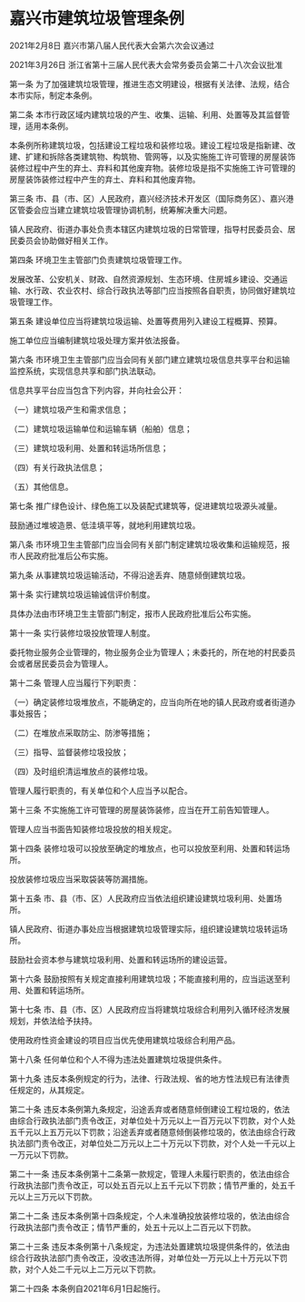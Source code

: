 # 嘉兴市建筑垃圾管理条例

2021年2月8日 嘉兴市第八届人民代表大会第六次会议通过

2021年3月26日 浙江省第十三届人民代表大会常务委员会第二十八次会议批准

<!-- INFO END -->

第一条 为了加强建筑垃圾管理，推进生态文明建设，根据有关法律、法规，结合本市实际，制定本条例。

第二条 本市行政区域内建筑垃圾的产生、收集、运输、利用、处置等及其监督管理，适用本条例。

本条例所称建筑垃圾，包括建设工程垃圾和装修垃圾。建设工程垃圾是指新建、改建、扩建和拆除各类建筑物、构筑物、管网等，以及实施施工许可管理的房屋装饰装修过程中产生的弃土、弃料和其他废弃物。装修垃圾是指不实施施工许可管理的房屋装饰装修过程中产生的弃土、弃料和其他废弃物。

第三条 市、县（市、区）人民政府，嘉兴经济技术开发区（国际商务区）、嘉兴港区管委会应当建立建筑垃圾管理协调机制，统筹解决重大问题。

镇人民政府、街道办事处负责本辖区内建筑垃圾的日常管理，指导村民委员会、居民委员会协助做好相关工作。

第四条 环境卫生主管部门负责建筑垃圾管理工作。

发展改革、公安机关、财政、自然资源规划、生态环境、住房城乡建设、交通运输、水行政、农业农村、综合行政执法等部门应当按照各自职责，协同做好建筑垃圾管理工作。

第五条 建设单位应当将建筑垃圾运输、处置等费用列入建设工程概算、预算。

施工单位应当编制建筑垃圾处理方案并依法报备。

第六条 市环境卫生主管部门应当会同有关部门建立建筑垃圾信息共享平台和运输监控系统，实现信息共享和部门执法联动。

信息共享平台应当包含下列内容，并向社会公开：

（一）建筑垃圾产生和需求信息；

（二）建筑垃圾运输单位和运输车辆（船舶）信息；

（三）建筑垃圾利用、处置和转运场所信息；

（四）有关行政执法信息；

（五）其他信息。

第七条 推广绿色设计、绿色施工以及装配式建筑等，促进建筑垃圾源头减量。

鼓励通过堆坡造景、低洼填平等，就地利用建筑垃圾。

第八条 市环境卫生主管部门应当会同有关部门制定建筑垃圾收集和运输规范，报市人民政府批准后公布实施。

第九条 从事建筑垃圾运输活动，不得沿途丢弃、随意倾倒建筑垃圾。

第十条 实行建筑垃圾运输诚信评价制度。

具体办法由市环境卫生主管部门制定，报市人民政府批准后公布实施。

第十一条 实行装修垃圾投放管理人制度。

委托物业服务企业管理的，物业服务企业为管理人；未委托的，所在地的村民委员会或者居民委员会为管理人。

第十二条 管理人应当履行下列职责：

（一）确定装修垃圾堆放点，不能确定的，应当向所在地的镇人民政府或者街道办事处报告；

（二）在堆放点采取防尘、防渗等措施；

（三）指导、监督装修垃圾投放；

（四）及时组织清运堆放点的装修垃圾。

管理人履行职责的，有关单位和个人应当予以配合。

第十三条 不实施施工许可管理的房屋装饰装修，应当在开工前告知管理人。

管理人应当书面告知装修垃圾投放的相关规定。

第十四条 装修垃圾可以投放至确定的堆放点，也可以投放至利用、处置和转运场所。

投放装修垃圾应当采取袋装等防漏措施。

第十五条 市、县（市、区）人民政府应当依法组织建设建筑垃圾利用、处置场所。

镇人民政府、街道办事处应当根据建筑垃圾管理实际，组织建设建筑垃圾转运场所。

鼓励社会资本参与建筑垃圾利用、处置和转运场所的建设运营。

第十六条 鼓励按照有关规定直接利用建筑垃圾；不能直接利用的，应当运送至利用、处置和转运场所。

第十七条 市、县（市、区）人民政府应当将建筑垃圾综合利用列入循环经济发展规划，并依法给予扶持。

使用政府性资金建设的项目应当优先使用建筑垃圾综合利用产品。

第十八条 任何单位和个人不得为违法处置建筑垃圾提供条件。

第十九条 违反本条例规定的行为，法律、行政法规、省的地方性法规已有法律责任规定的，从其规定。

第二十条 违反本条例第九条规定，沿途丢弃或者随意倾倒建设工程垃圾的，依法由综合行政执法部门责令改正，对单位处十万元以上一百万元以下罚款，对个人处五千元以上五万元以下罚款；沿途丢弃或者随意倾倒装修垃圾的，依法由综合行政执法部门责令改正，对单位处二万元以上二十万元以下罚款，对个人处一千元以上一万元以下罚款。

第二十一条 违反本条例第十二条第一款规定，管理人未履行职责的，依法由综合行政执法部门责令改正，可以处五百元以上五千元以下罚款；情节严重的，处五千元以上三万元以下罚款。

第二十二条 违反本条例第十四条规定，个人未准确投放装修垃圾的，依法由综合行政执法部门责令改正；情节严重的，处五十元以上二百元以下罚款。

第二十三条 违反本条例第十八条规定，为违法处置建筑垃圾提供条件的，依法由综合行政执法部门责令改正，没收违法所得，对单位处一万元以上十万元以下罚款，对个人处二千元以上二万元以下罚款。

第二十四条 本条例自2021年6月1日起施行。

